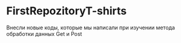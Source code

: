 # FirstRepozitoryT-shirts
Внесли новые коды, которые мы написали при изучении метода обработки данных Get и Post
